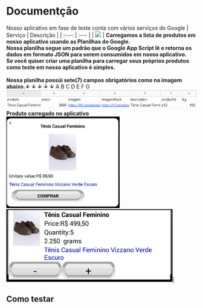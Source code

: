 # Documentção
Nosso aplicativo em fase de teste conta com vários serviços do Google
| Serviço | Descrição |
| :---: | :--- |
| <img src="https://www.google.com/images/about/sheets-icon.svg" width="100"> | **Carregamos a lista de produtos em nosso aplicativo usando as Planilhas do Google.<br> Nossa planilha segue um padrão que o Google App Script lê e retorna os dados em formato JSON para serem consumidos em nosso aplicativo.<br> Se você quiser criar uma planilha para carregar seus próprios produtos como teste em nosso aplicativo é simples. <br><br> Nossa planilha possúi sete(7) campos obrigatórios como na imagem abaixo.↓ ↓ ↓ ↓ ↓** A B C D E F G<br><img src="https://github.com/Allanksr/appmeunegocio/blob/master/documentacao-planilha/imagens/campos_da_planilha.png?raw=true"><br>**Produto carregado no aplicativo**<br> <img src="https://github.com/Allanksr/appmeunegocio/blob/master/documentacao-planilha/imagens/exemplo_do_produto_no_app.png?raw=true"  width="300"> <img src="https://github.com/Allanksr/appmeunegocio/blob/master/documentacao-planilha/imagens/produto_no_carrinho.png?raw=true">|


## Como testar


